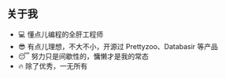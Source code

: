 ## 关于我

- 💻 懂点儿编程的全肝工程师
- 😎 有点儿理想，不大不小，开源过 Prettyzoo、Databasir 等产品
- 😴 努力只是间歇性的，慵懒才是我的常态
- 🔥 除了优秀，一无所有